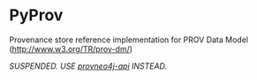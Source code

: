 PyProv
======

Provenance store reference implementation for PROV Data Model
(http://www.w3.org/TR/prov-dm/)

*SUSPENDED. USE [provneo4j-api](https://github.com/DLR-SC/provneo4j-api) INSTEAD.*
